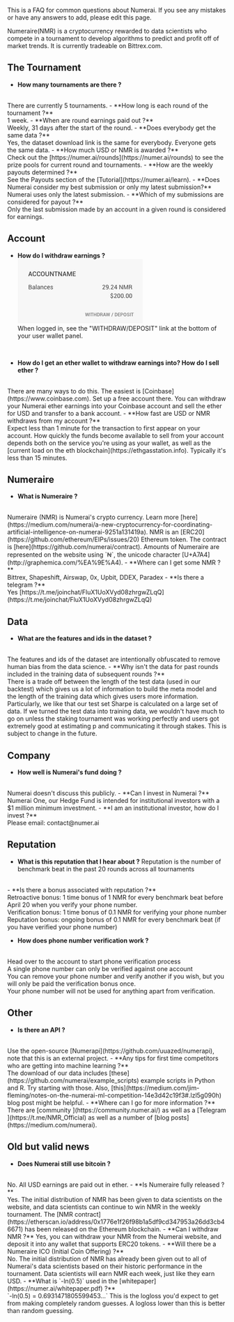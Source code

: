 This is a FAQ for common questions about Numerai.  If you see any mistakes or have any answers to add, please edit this page.

Numeraire(NMR) is a cryptocurrency rewarded to data scientists who compete in a tournament to develop algorithms to predict and profit off of market trends. It is currently tradeable on Bittrex.com.

## The Tournament
- **How many tournaments are there ?**
<br/>
  There are currently 5 tournaments.  
- **How long is each round of the tournament ?**
<br/>
  1 week.
- **When are round earnings paid out ?**
<br/>
  Weekly, 31 days after the start of the round.  
- **Does everybody get the same data ?**
<br/>
  Yes, the dataset download link is the same for everybody.  Everyone gets the same data.
- **How much USD or NMR is awarded ?**
<br/>
  Check out the [https://numer.ai/rounds](https://numer.ai/rounds) to see the prize pools for current round and tournaments.
- **How are the weekly payouts determined ?**
<br/>
  See the Payouts section of the [Tutorial](https://numer.ai/learn).  
- **Does Numerai consider my best submission or only my latest submission?**
<br/>
  Numerai uses only the latest submission.
- **Which of my submissions are considered for payout ?**
<br/>
  Only the last submission made by an account in a given round is considered for earnings.

## Account
- **How do I withdraw earnings ?**  
![WithdrawNMRUSD](../img/withdrawWallet.jpg)  
 When logged in, see the "WITHDRAW/DEPOSIT" link at the bottom of your user wallet panel.
 <br/>

- **How do I get an ether wallet to withdraw earnings into?  How do I sell ether ?**
<br/>
There are many ways to do this.  The easiest is [Coinbase](https://www.coinbase.com).  Set up a free account there.  You can withdraw your Numerai ether earnings into your Coinbase account and sell the ether for USD and transfer to a bank account.
- **How fast are USD or NMR withdraws from my account ?**
<br/>
Expect less than 1 minute for the transaction to first appear on your account.  How quickly the funds become available to sell from your account depends both on the service you're using as your wallet, as well as the [current load on the eth blockchain](https://ethgasstation.info).  Typically it's less than 15 minutes.

## Numeraire
- **What is Numeraire ?**
<br/>
Numeraire (NMR) is Numerai's crypto currency.  Learn more [here](https://medium.com/numerai/a-new-cryptocurrency-for-coordinating-artificial-intelligence-on-numerai-9251a131419a).
NMR is an [ERC20](https://github.com/ethereum/EIPs/issues/20) Ethereum token.  The contract is [here](https://github.com/numerai/contract). Amounts of Numeraire are represented on the website using `Ꞥ`, the unicode character [U+A7A4](http://graphemica.com/%EA%9E%A4).
- **Where can I get some NMR ?**
<br/>
Bittrex, Shapeshift, Airswap, 0x, Upbit, DDEX, Paradex
- **Is there a telegram ?**
<br/>
Yes [https://t.me/joinchat/FluX1UoXVyd08zhrgwZLqQ](https://t.me/joinchat/FluX1UoXVyd08zhrgwZLqQ)

## Data
- **What are the features and ids in the dataset ?**
<br/>
The features and ids of the dataset are intentionally obfuscated to remove human bias from the data science.
- **Why isn't the data for past rounds included in the training data of subsequent rounds ?**
<br/>
There is a trade off between the length of the test data (used in our backtest) which gives us a lot of information to build the meta model and the length of the training data which gives users more information. Particularly, we like that our test set Sharpe is calculated on a large set of data. If we turned the test data into training data, we wouldn't have much to go on unless the staking tournament was working perfectly and users got extremely good at estimating p and communicating it through stakes. This is subject to change in the future.

## Company
- **How well is Numerai's fund doing ?**
<br/>
Numerai doesn't discuss this publicly.
- **Can I invest in Numerai ?**
<br/>
Numerai One, our Hedge Fund is intended for institutional investors with a $1 million minimum investment.
- **I am an institutional investor, how do I invest ?**
<br/>
Please email: contact@numer.ai

## Reputation
- **What is this reputation that I hear about ?**
Reputation is the number of benchmark beat in the past 20 rounds across all tournaments
<br/>
- **Is there a bonus associated with reputation ?**
<br/>
Retroactive bonus: 1 time bonus of 1 NMR for every benchmark beat before April 20 when you verify your phone number.
<br/>
Verification bonus: 1 time bonus of 0.1 NMR for verifying your phone number
<br/>
Reputation bonus: ongoing bonus of 0.1 NMR for every benchmark beat (if you have verified your phone number)

- **How does phone number verification work ?**
<br/>
Head over to the account to start phone verification process
<br/>
A single phone number can only be verified against one account
<br/>
You can remove your phone number and verify another if you wish, but you will only be paid the verification bonus once.
<br/>
Your phone number will not be used for anything apart from verification.

## Other
- **Is there an API ?**
<br/>
Use the open-source [Numerapi](https://github.com/uuazed/numerapi), note that this is an external project.
- **Any tips for first time competitors who are getting into machine learning ?**
<br/>
The download of our data includes [these](https://github.com/numerai/example_scripts) example scripts in Python and R.  Try starting with those.  Also, [this](https://medium.com/jim-fleming/notes-on-the-numerai-ml-competition-14e3d42c19f3#.lzl5g090h) blog post might be helpful.
- **Where can I go for more information ?**
<br/>
There are [community ](https://community.numer.ai/) as well as a [Telegram ](https://t.me/NMR_Official) as well as a number of [blog posts](https://medium.com/numerai).

## Old but valid news
- **Does Numerai still use bitcoin ?**
<br/>
No.  All USD earnings are paid out in ether.
- **Is Numeraire fully released ?**
<br/>
Yes.  The initial distribution of NMR has been given to data scientists on the website, and data scientists can continue to win NMR in the weekly tournament.  The [NMR contract](https://etherscan.io/address/0x1776e1f26f98b1a5df9cd347953a26dd3cb46671) has been released on the Ethereum blockchain.  
- **Can I withdraw NMR ?**
Yes, you can withdraw your NMR from the Numerai website, and deposit it into any wallet that supports ERC20 tokens.
- **Will there be a Numeraire ICO (Initial Coin Offering) ?**
<br/>
No.  The initial distribution of NMR has already been given out to all of Numerai's data scientists based on their historic performance in the tournament.  Data scientists will earn NMR each week, just like they earn USD.
- **What is `-ln(0.5)` used in the [whitepaper](https://numer.ai/whitepaper.pdf) ?**
<br/>
`-ln(0.5) = 0.6931471805599453...`  This is the logloss you'd expect to get from making completely random guesses.  A logloss lower than this is better than random guessing.

<br />
<br />
